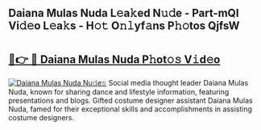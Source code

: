 ## Daiana Mulas Nuda L𝚎a𝚔ed N𝚞𝚍e - Part-mQI Vi𝚍𝚎o L𝚎a𝚔s - H𝚘𝚝 O𝚗𝚕yf𝚊ns P𝚑𝚘tos QjfsW

# <h2><a href="http://kf2j00a.oniu.top/?m=Daiana+Mulas+Nuda">🔗👉 🔴 Daiana Mulas Nuda P𝚑ot𝚘𝚜 V𝚒d𝚎o</a></h2>

[![Daiana Mulas Nuda Nu𝚍e𝚜](https://i.imgur.com/0qMVB7G.gif)](http://kf2j00a.oniu.top/?m=Daiana+Mulas+Nuda)
Social media thought leader Daiana Mulas Nuda, known for sharing dance and lifestyle information, featuring presentations and blogs. Gifted costume designer assistant Daiana Mulas Nuda, famed for their exceptional skills and accomplishments in assisting costume designers.  
